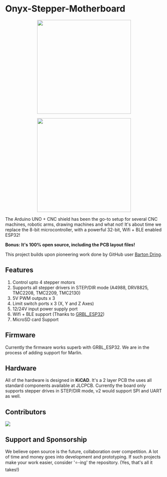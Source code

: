 # Onyx-Stepper-Motherboard

<p align="center">
<img src="https://raw.githubusercontent.com/CuriousMotor/Onyx-Stepper-Motherboard/main/Pictures/onyx_front_render.PNG" width="300" >
</p>
<p align="center">
<img src="https://raw.githubusercontent.com/CuriousMotor/Onyx-Stepper-Motherboard/main/Pictures/Onyx_prototype.jpg" width="300" >
</p>

The Arduino UNO + CNC shield has been the go-to setup for several CNC machines, robotic arms, drawing machines and what not! It's about time we replace the 8-bit microcontroller, with a powerful 32-bit, Wifi + BLE enabled ESP32!

**Bonus: It's 100% open source, including the PCB layout files!**

This project builds upon pioneering work done by GitHub user [Barton Dring](https://github.com/bdring).

## Features

1. Control upto 4 stepper motors
2. Supports all stepper drivers in STEP/DIR mode (A4988, DRV8825, TMC2208, TMC2209, TMC2130)
3. 5V PWM outputs x 3
4. Limit switch ports x 3 (X, Y and Z Axes)
5. 12/24V input power supply port
6. Wifi + BLE support (Thanks to [GRBL_ESP32](https://github.com/bdring/Grbl_Esp32))
7. MicroSD card Support

## Firmware

Currently the firmware works superb with GRBL_ESP32. We are in the process of adding support for Marlin.

## Hardware

All of the hardware is designed in **KiCAD**. It's a 2 layer PCB the uses all standard components available at JLCPCB. Currently the board only supports stepper drives in STEP/DIR mode, v2 would support SPI and UART as well.

## Contributors

<a href="https://github.com/himanshuvashisht878/Onyx-Stepper-Motherboard/graphs/contributors">
  <img src="https://contrib.rocks/image?repo=himanshuvashisht878/Onyx-Stepper-Motherboard" />
</a>



## Support and Sponsorship
We believe open source is the future, collaboration over competition. A lot of time and money goes into development and prototyping. If such projects make your work easier, consider '⭐-ing' the repository. (Yes, that's all it takes!)
